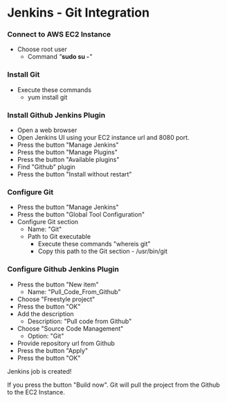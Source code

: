 # Jenkins - Git Integration

### Connect to AWS EC2 Instance
- Choose root user
  * Command _"_**sudo su -**_"_
  
### Install Git
- Execute these commands
  *  yum install git

### Install Github Jenkins Plugin
- Open a web browser
- Open Jenkins UI using your EC2 instance url and 8080 port.
- Press the button "Manage Jenkins"
- Press the button "Manage Plugins"
- Press the button "Available plugins"
- Find "Github" plugin
- Press the button "Install without restart"

### Configure Git
- Press the button "Manage Jenkins"
- Press the button "Global Tool Configuration"
- Configure Git section
  * Name: "Git"
  * Path to Git executable
    * Execute these commands "whereis git"
    * Copy this path to the Git section - /usr/bin/git

### Configure Github Jenkins Plugin
- Press the button "New item"
  * Name: "Pull_Code_From_Github"
- Choose "Freestyle project"
- Press the button "OK" 
- Add the description
  * Description: "Pull code from Github"
- Choose "Source Code Management"
  * Option: "Git"
- Provide repository url from Github
- Press the button "Apply"
- Press the button "OK" 

Jenkins job is created!

If you press the button "Build now". Git will pull the project from the Github to the EC2 Instance.

